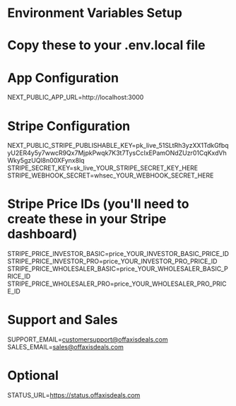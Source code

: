 # Environment Variables Setup
# Copy these to your .env.local file

# App Configuration
NEXT_PUBLIC_APP_URL=http://localhost:3000

# Stripe Configuration
NEXT_PUBLIC_STRIPE_PUBLISHABLE_KEY=pk_live_51SLtRh3yzXX1TdkGfbqyU2ER4y5y7wwcR9Qx7MjpkPwqk7K3t7TysCcIxEPamONdZUzr01CqKxdVhWky5gzUQl8n00XFynx8lq
STRIPE_SECRET_KEY=sk_live_YOUR_STRIPE_SECRET_KEY_HERE
STRIPE_WEBHOOK_SECRET=whsec_YOUR_WEBHOOK_SECRET_HERE

# Stripe Price IDs (you'll need to create these in your Stripe dashboard)
STRIPE_PRICE_INVESTOR_BASIC=price_YOUR_INVESTOR_BASIC_PRICE_ID
STRIPE_PRICE_INVESTOR_PRO=price_YOUR_INVESTOR_PRO_PRICE_ID
STRIPE_PRICE_WHOLESALER_BASIC=price_YOUR_WHOLESALER_BASIC_PRICE_ID
STRIPE_PRICE_WHOLESALER_PRO=price_YOUR_WHOLESALER_PRO_PRICE_ID

# Support and Sales
SUPPORT_EMAIL=customersupport@offaxisdeals.com
SALES_EMAIL=sales@offaxisdeals.com

# Optional
STATUS_URL=https://status.offaxisdeals.com
